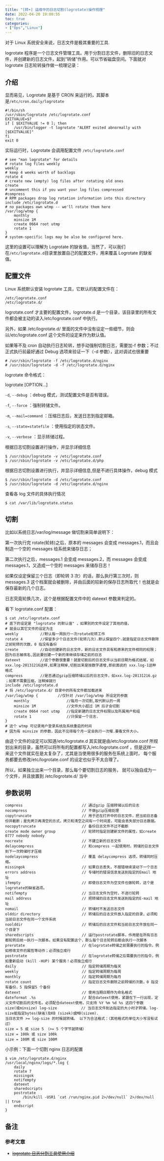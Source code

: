 ```yaml
---
title: "[转+] 运维中的日志切割(logrotate)操作梳理"
date: 2022-04-20 19:00:55
toc: true
categories:
- ["Ops","Linux"]
---
```


对于 Linux 系统安全来说，日志文件是极其重要的工具. 

logrotate 程序是一个日志文件管理工具。用于分割日志文件，删除旧的日志文件，并创建新的日志文件，起到“转储”作用。可以节省磁盘空间。下面就对 logrotate 日志轮转操作做一梳理记录：




## 介绍
显而易见，Logrotate 是基于 CRON 来运行的，其脚本是`/etc/cron.daily/logrotate`
```
#!/bin/sh
/usr/sbin/logrotate /etc/logrotate.conf
EXITVALUE=$?
if [ $EXITVALUE != 0 ]; then
    /usr/bin/logger -t logrotate "ALERT exited abnormally with [$EXITVALUE]"
fi
exit 0
```
实际运行时，Logrotate 会调用配置文件 `/etc/logrotate.conf`
```
# see "man logrotate" for details
# rotate log files weekly
weekly
# keep 4 weeks worth of backlogs
rotate 4
# create new (empty) log files after rotating old ones
create
# uncomment this if you want your log files compressed
#compress
# RPM packages drop log rotation information into this directory
include /etc/logrotate.d
# no packages own wtmp -- we'll rotate them here
/var/log/wtmp {
    monthly
    minsize 1M
    create 0664 root utmp
    rotate 1
}
# system-specific logs may be also be configured here.
```
这里的设置可以理解为 Logrotate 的缺省值，当然了，可以我们在`/etc/logrotate.d`目录里放置自己的配置文件，用来覆盖 Logrotate 的缺省值。

## 配置文件
Linux 系统默认安装 logrotate 工具，它默认的配置文件在：
```
/etc/logrotate.conf
/etc/logrotate.d/
```
logrotate.conf 才主要的配置文件，logrotate.d 是一个目录，该目录里的所有文件都会被主动的读入/etc/logrotate.conf 中执行。

另外，如果 /etc/logrotate.d/ 里面的文件中没有设定一些细节，则会以/etc/logrotate.conf 这个文件的设定来作为默认值。

如果等不及 cron 自动执行日志轮转，想手动强制切割日志，需要加-f 参数；不过正式执行前最好通过 Debug 选项来验证一下（-d 参数），这对调试也很重要
```
# /usr/sbin/logrotate -f /etc/logrotate.d/nginx
# /usr/sbin/logrotate -d -f /etc/logrotate.d/nginx
```
logrotate 命令格式：

logrotate [OPTION...]

`-d`, `--debug` ：debug 模式，测试配置文件是否有错误。

`-f`, `--force` ：强制转储文件。

`-m`, `--mail=command` ：压缩日志后，发送日志到指定邮箱。

`-s`, `--state=statefile` ：使用指定的状态文件。

`-v`, `--verbose` ：显示转储过程。

根据日志切割设置进行操作，并显示详细信息
```
$ /usr/sbin/logrotate -v /etc/logrotate.conf 
$ /usr/sbin/logrotate -v /etc/logrotate.d/php
```
根据日志切割设置进行执行，并显示详细信息,但是不进行具体操作，debug 模式
```
$ /usr/sbin/logrotate -d /etc/logrotate.conf 
$ /usr/sbin/logrotate -d /etc/logrotate.d/nginx
```
查看各 log 文件的具体执行情况
```
$ cat /var/lib/logrotate.status
```

## 切割
比如以系统日志/var/log/message 做切割来简单说明下：

第一次执行完 rotate(轮转)之后，原本的 messages 会变成 messages.1，而且会制造一个空的 messages 给系统来储存日志；

第二次执行之后，messages.1 会变成 messages.2，而 messages 会变成 messages.1，又造成一个空的 messages 来储存日志！

如果仅设定保留三个日志（即轮转 3 次）的话，那么执行第三次时，则 messages.3 这个档案就会被删除，并由后面的较新的保存日志所取代！也就是会保存最新的几个日志。

日志究竟轮换几次，这个是根据配置文件中的 dateext 参数来判定的。

看下 logrotate.conf 配置：
```
$ cat /etc/logrotate.conf
# 底下的设定是 "logrotate 的默认值" ，如果別的文件设定了其他的值，
# 就会以其它文件的设定为主
weekly          //默认每一周执行一次rotate轮转工作
rotate 4        //保留多少个日志文件(轮转几次).默认保留四个.就是指定日志文件删除之前轮转的次数，0 指没有备份
create          //自动创建新的日志文件，新的日志文件具有和原来的文件相同的权限；因为日志被改名,因此要创建一个新的来继续存储之前的日志
dateext         //这个参数很重要！就是切割后的日志文件以当前日期为格式结尾，如xxx.log-20131216这样,如果注释掉,切割出来是按数字递增,即前面说的 xxx.log-1这种格式
compress        //是否通过gzip压缩转储以后的日志文件，如xxx.log-20131216.gz ；如果不需要压缩，注释掉就行
include /etc/logrotate.d
# 将 /etc/logrotate.d/ 目录中的所有文件都加载进来
/var/log/wtmp {         //仅针对 /var/log/wtmp 所设定的参数
    monthly                 //每月一次切割,取代默认的一周
    minsize 1M              //文件大小超过 1M 后才会切割
    create 0664 root utmp   //指定新建的日志文件权限以及所属用户和组
    rotate 1                //只保留一个日志.
}
# 这个 wtmp 可记录用户登录系统及系统重启的时间
# 因为有 minsize 的参数，因此不见得每个月一定会执行一次喔.要看文件大小。
```
由这个文件的设定可以知道/etc/logrotate.d 其实就是由/etc/logrotate.conf 所规划出来的目录，虽然可以将所有的配置都写入/etc/logrotate.conf ，但是这样一来这个文件就实在是太复杂了，尤其是当使用很多的服务在系统上面时， 每个服务都要去修改/etc/logrotate.conf 的设定也似乎不太合理了。 

所以，如果独立出来一个目录，那么每个要切割日志的服务， 就可以独自成为一个文件，并且放置到 /etc/logrotate.d/ 当中

## 参数说明
```
compress                           // 通过gzip 压缩转储以后的日志
nocompress                         // 不做gzip压缩处理
copytruncate                       // 用于还在打开中的日志文件，把当前日志备份并截断；是先拷贝再清空的方式，拷贝和清空之间有一个时间差，可能会丢失部分日志数据。
nocopytruncate                     // 备份日志文件不过不截断
create mode owner group            // 轮转时指定创建新文件的属性，如create 0777 nobody nobody
nocreate                           // 不建立新的日志文件
delaycompress                      // 和compress 一起使用时，转储的日志文件到下一次转储时才压缩
nodelaycompress                    // 覆盖 delaycompress 选项，转储同时压缩。
missingok                          // 如果日志丢失，不报错继续滚动下一个日志
errors address                     // 专储时的错误信息发送到指定的Email 地址
ifempty                            // 即使日志文件为空文件也做轮转，这个是logrotate的缺省选项。
notifempty                         // 当日志文件为空时，不进行轮转
mail address                       // 把转储的日志文件发送到指定的E-mail 地址
nomail                             // 转储时不发送日志文件
olddir directory                   // 转储后的日志文件放入指定的目录，必须和当前日志文件在同一个文件系统
noolddir                           // 转储后的日志文件和当前日志文件放在同一个目录下
sharedscripts                      // 运行postrotate脚本，作用是在所有日志都轮转后统一执行一次脚本。如果没有配置这个，那么每个日志轮转后都会执行一次脚本
prerotate                          // 在logrotate转储之前需要执行的指令，例如修改文件的属性等动作；必须独立成行
postrotate                         // 在logrotate转储之后需要执行的指令，例如重新启动 (kill -HUP) 某个服务！必须独立成行
daily                              // 指定转储周期为每天
weekly                             // 指定转储周期为每周
monthly                            // 指定转储周期为每月
rotate count                       // 指定日志文件删除之前转储的次数，0 指没有备份，5 指保留5 个备份
dateext                            // 使用当期日期作为命名格式
dateformat .%s                     // 配合dateext使用，紧跟在下一行出现，定义文件切割后的文件名，必须配合dateext使用，只支持 %Y %m %d %s 这四个参数
size(或minsize) log-size           // 当日志文件到达指定的大小时才转储，log-size能指定bytes(缺省)及KB (sizek)或MB(sizem).
当日志文件 >= log-size 的时候就转储。 以下为合法格式：（其他格式的单位大小写没有试过）
size = 5 或 size 5 （>= 5 个字节就转储）
size = 100k 或 size 100k
size = 100M 或 size 100M
```
小示例：下面一个切割 nginx 日志的配置
```
$ vim /etc/logrotate.d/nginx
/usr/local/nginx/logs/*.log {
    daily
    rotate 7
    missingok
    notifempty
    dateext
    sharedscripts
    postrotate
        /bin/kill -USR1 `cat /run/nginx.pid 2>/dev/null` 2>/dev/null || true
    endscript
}
```

## 备注

### 参考文章

- [~~logrotate 日志分割工具使用介绍~~](https://www.centos.bz/2017/09/logrotate-log-cut/)


